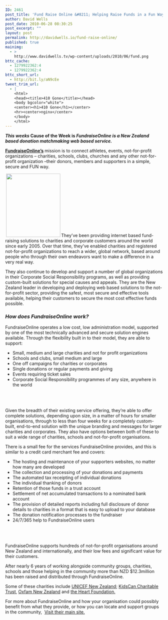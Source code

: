 ```yaml
---
ID: 2461
post_title: 'Fund Raise Online &#8211; Helping Raise Funds in a Fun Way!'
author: David Wells
post_date: 2010-06-28 08:30:25
post_excerpt: ""
layout: post
permalink: http://davidwells.io/fund-raise-online/
published: true
mainimg:
  - >
    http://www.davidwells.tv/wp-content/uploads/2010/06/fund.png
bttc_cache:
  - 1279922362:4
  - 1279922362:4
bttc_short_url:
  - http://bit.ly/aN9cEe
tweet_trim_url:
  - |
    <html>
    <head><title>410 Gone</title></head>
    <body bgcolor="white">
    <center><h1>410 Gone</h1></center>
    <hr><center>nginx</center>
    </body>
    </html>
---
```

<strong><em>This weeks </em></strong><strong>Cause of the Week is </strong><strong><em>FundraiseOnline is a New Zealand based donation matchmaking web based service.</em></strong>

<strong><a href="http://www.fundraiseonline.co.nz/">FundraiseOnline’s</a> </strong>mission is to connect athletes, events, not-for-profit organizations – charities, schools, clubs, churches and any other not-for-profit organization –their donors, members and supporters in a simple, secure and FUN way.

<a href="http://www.davidwells.tv/wp-content/uploads/2010/06/fundraise-online1.png"><img class="alignright size-full wp-image-2467" style="margin-left: 3px; margin-right: 3px;" title="fundraise-online" src="http://www.davidwells.tv/wp-content/uploads/2010/06/fundraise-online1.png" alt="" width="173" height="203" /></a>They’ve been providing internet based fund-raising solutions to charities and corporate customers around the world since early 2005. Over that time, they’ve enabled charities and registered not-for-profit organizations to reach a wider, global network, based around people who through their own endeavors want to make a difference in a very real way.

They also continue to develop and support a number of global organizations in their Corporate Social Responsibility programs, as well as providing custom-built solutions for special causes and appeals.
They are the New Zealand leader in developing and deploying web based solutions to the not-for-profit sector, providing the safest, most secure and effective tools available, helping their customers to secure the most cost effective funds possible.
<!--more-->
<h3><em>How does FundraiseOnline work?</em></h3>
FundraiseOnline operates a low cost, low administration model, supported by one of the most technically advanced and secure solution engines available. Through the flexibility built in to their model, they are able to support:
<ul>
	<li>Small,      medium and large charities and not for profit organizations</li>
	<li>Schools      and clubs, small medium and large</li>
	<li>One      off campaigns for charities or corporates</li>
	<li>Single      donations or regular payments and giving</li>
	<li>Events      requiring ticket sales</li>
	<li>Corporate      Social Responsibility programmes of any size, anywhere in the world</li>
</ul>
<br />
<br />
<br />
Given the breadth of their existing service offering, they’re able to offer complete solutions, depending upon size, in a matter of hours for smaller organisations, through to less than four weeks for a completely custom-built, end-to-end solution with the unique branding and messages for larger charities and corporates. They also have options between both of these to suit a wide range of charities, schools and not-for-profit organisations.

There is a small fee for the services FundraiseOnline provides, and this is similar to a credit card merchant fee and covers:
<ul>
	<li>The      hosting and maintenance of your supporters websites, no matter how many      are developed</li>
	<li>The      collection and processing of your donations and payments</li>
	<li>The      automated tax receipting of individual donations</li>
	<li>The      individual thanking of donors</li>
	<li>Retention      of those funds in a trust account</li>
	<li>Settlement      of net accumulated transactions to a nominated bank account</li>
	<li>The      provision of detailed reports including full disclosure of donor details      to charities in a format that is easy to upload to your database</li>
	<li>The      donation notification processes to the fundraiser</li>
	<li>24/7/365      help to FundraiseOnline users</li>
</ul>
<br />
<br />
<br />
FundraiseOnline supports hundreds of not-for-profit organisations around New Zealand and internationally, and their low fees and significant value for their customers.

After nearly 6 years of working alongside community groups, charities, schools and those helping in the community more than NZD $12.3million has been raised and distributed through FundraiseOnline.

Some of these charities include <a href="http://www.fundraiseonline.co.nz/fundraise/charityinfo.aspx?id=51">UNICEF New Zealand</a>; <a href="http://www.fundraiseonline.co.nz/fundraise/charityinfo.aspx?id=115">KidsCan Charitable Trust</a>, <a href="http://www.fundraiseonline.co.nz/fundraise/charityinfo.aspx?id=27">Oxfam New Zealand</a> and <a href="http://heartracer.org.nz/">the Heart Foundation.</a>

For more about FundraiseOnline and how your organisation could possibly benefit from what they provide, or how you can locate and support groups in the community,  <a href="http://www.fundraiseonline.com/">Visit their main site. </a>